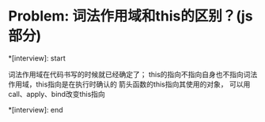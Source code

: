 # Problem: 词法作用域和this的区别？(js部分)

*[interview]: start

词法作用域在代码书写的时候就已经确定了；
this的指向不指向自身也不指向词法作用域，this指向是在执行时确认的
箭头函数的this指向其使用的对象，
可以用call、apply、bind改变this指向

*[interview]: end
